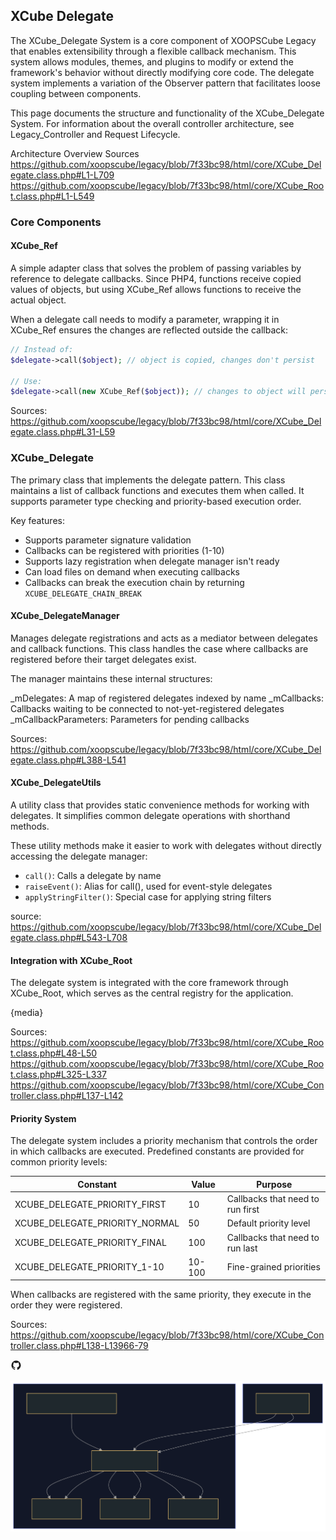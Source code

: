 
## XCube Delegate

The XCube_Delegate System is a core component of XOOPSCube Legacy that enables extensibility through a flexible callback mechanism. This system allows modules, themes, and plugins to modify or extend the framework's behavior without directly modifying core code. The delegate system implements a variation of the Observer pattern that facilitates loose coupling between components.

This page documents the structure and functionality of the XCube_Delegate System. For information about the overall controller architecture, see Legacy_Controller and Request Lifecycle.

Architecture Overview
Sources
https://github.com/xoopscube/legacy/blob/7f33bc98/html/core/XCube_Delegate.class.php#L1-L709
https://github.com/xoopscube/legacy/blob/7f33bc98/html/core/XCube_Root.class.php#L1-L549


### Core Components

#### XCube_Ref

A simple adapter class that solves the problem of passing variables by reference to delegate callbacks. Since PHP4, functions receive copied values of objects, but using XCube_Ref allows functions to receive the actual object.

When a delegate call needs to modify a parameter, wrapping it in XCube_Ref ensures the changes are reflected outside the callback:

```php
// Instead of:
$delegate->call($object); // object is copied, changes don't persist

// Use:
$delegate->call(new XCube_Ref($object)); // changes to object will persist
```
Sources: https://github.com/xoopscube/legacy/blob/7f33bc98/html/core/XCube_Delegate.class.php#L31-L59


### XCube_Delegate

The primary class that implements the delegate pattern. This class maintains a list of callback functions and executes them when called. It supports parameter type checking and priority-based execution order.

Key features:

- Supports parameter signature validation
- Callbacks can be registered with priorities (1-10)
- Supports lazy registration when delegate manager isn't ready
- Can load files on demand when executing callbacks
- Callbacks can break the execution chain by returning `XCUBE_DELEGATE_CHAIN_BREAK`

#### XCube_DelegateManager

Manages delegate registrations and acts as a mediator between delegates and callback functions. This class handles the case where callbacks are registered before their target delegates exist.

The manager maintains these internal structures:

_mDelegates: A map of registered delegates indexed by name
_mCallbacks: Callbacks waiting to be connected to not-yet-registered delegates
_mCallbackParameters: Parameters for pending callbacks

Sources: 
https://github.com/xoopscube/legacy/blob/7f33bc98/html/core/XCube_Delegate.class.php#L388-L541


#### XCube_DelegateUtils

A utility class that provides static convenience methods for working with delegates. It simplifies common delegate operations with shorthand methods.

These utility methods make it easier to work with delegates without directly accessing the delegate manager:

- `call()`: Calls a delegate by name
- `raiseEvent()`: Alias for call(), used for event-style delegates
- `applyStringFilter()`: Special case for applying string filters

source: https://github.com/xoopscube/legacy/blob/7f33bc98/html/core/XCube_Delegate.class.php#L543-L708

#### Integration with XCube_Root

The delegate system is integrated with the core framework through XCube_Root, which serves as the central registry for the application.

{media}

Sources:
https://github.com/xoopscube/legacy/blob/7f33bc98/html/core/XCube_Root.class.php#L48-L50
https://github.com/xoopscube/legacy/blob/7f33bc98/html/core/XCube_Root.class.php#L325-L337
https://github.com/xoopscube/legacy/blob/7f33bc98/html/core/XCube_Controller.class.php#L137-L142

#### Priority System

The delegate system includes a priority mechanism that controls the order in which callbacks are executed. Predefined constants are provided for common priority levels:

<table><thead><tr><th>Constant</th><th>Value</th><th>Purpose</th></tr></thead><tbody><tr><td>XCUBE_DELEGATE_PRIORITY_FIRST</td><td>10</td><td>Callbacks that need to run first</td></tr><tr><td>XCUBE_DELEGATE_PRIORITY_NORMAL</td><td>50</td><td>Default priority level</td></tr><tr><td>XCUBE_DELEGATE_PRIORITY_FINAL</td><td>100</td><td>Callbacks that need to run last</td></tr><tr><td>XCUBE_DELEGATE_PRIORITY_1-10</td><td>10-100</td><td>Fine-grained priorities</td></tr></tbody></table>

When callbacks are registered with the same priority, they execute in the order they were registered.

<p>Sources: <a href="https://github.com/xoopscube/legacy/blob/7f33bc98/html/core/XCube_Delegate.class.php#L66-L79" target="_blank">
https://github.com/xoopscube/legacy/blob/7f33bc98/html/core/XCube_Controller.class.php#L138-L139<span class="flex flex-shrink-0 items-center rounded-r border-l px-2 py-1.5 border-[#dddddd] bg-[#d8d8d8] text-[#666666] dark:border-[#333333] dark:bg-[#2a2a2a] dark:text-[#888888]">66-79</span></a></p>

<p><svg xmlns="http://www.w3.org/2000/svg" width="18" height="18" style="vertical-align: -0.125em;" viewBox="0 0 24 24"><path fill="currentColor" d="M12 2A10 10 0 0 0 2 12c0 4.42 2.87 8.17 6.84 9.5c.5.08.66-.23.66-.5v-1.69c-2.77.6-3.36-1.34-3.36-1.34c-.46-1.16-1.11-1.47-1.11-1.47c-.91-.62.07-.6.07-.6c1 .07 1.53 1.03 1.53 1.03c.87 1.52 2.34 1.07 2.91.83c.09-.65.35-1.09.63-1.34c-2.22-.25-4.55-1.11-4.55-4.92c0-1.11.38-2 1.03-2.71c-.1-.25-.45-1.29.1-2.64c0 0 .84-.27 2.75 1.02c.79-.22 1.65-.33 2.5-.33s1.71.11 2.5.33c1.91-1.29 2.75-1.02 2.75-1.02c.55 1.35.2 2.39.1 2.64c.65.71 1.03 1.6 1.03 2.71c0 3.82-2.34 4.66-4.57 4.91c.36.31.69.92.69 1.85V21c0 .27.16.59.67.5C19.14 20.16 22 16.42 22 12A10 10 0 0 0 12 2"></path></svg></p>
<div><img src="../../_media/xcube-delegate.svg" alt="xcube delegate"></div>